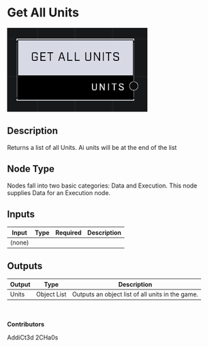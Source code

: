 # Get All Units
![](../../../.gitbook/assets/get-all-units.png)
## Description
Returns a list of all Units. Ai units will be at the end of the list

## Node Type
Nodes fall into two basic categories: Data and Execution. This node supplies Data for an Execution node.

## Inputs
| Input | Type | Required | Description |
|------------------|------------------|----------|--------------------------------------------------------------|
| (none) | |  |

## Outputs
| Output | Type | Description |
|------------------|------------------|--------------------------------------------------------------|
| Units | Object List | Outputs an object list of all units in the game. |

\
\
**Contributors**

AddiCt3d 2CHa0s